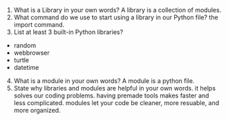 1. What is a Library in your own words?
A library is a collection of modules.
2. What command do we use to start using a library in our Python file?
the import command.
3. List at least 3 built-in Python libraries?
- random 
- webbrowser
- turtle 
- datetime
4. What is a module in your own words?
A module is a python file.
5. State why libraries and modules are helpful in your own words.
it helps solves our coding problems. 
having premade tools makes faster and less complicated.
modules let your code be cleaner, more resuable, and more organized.